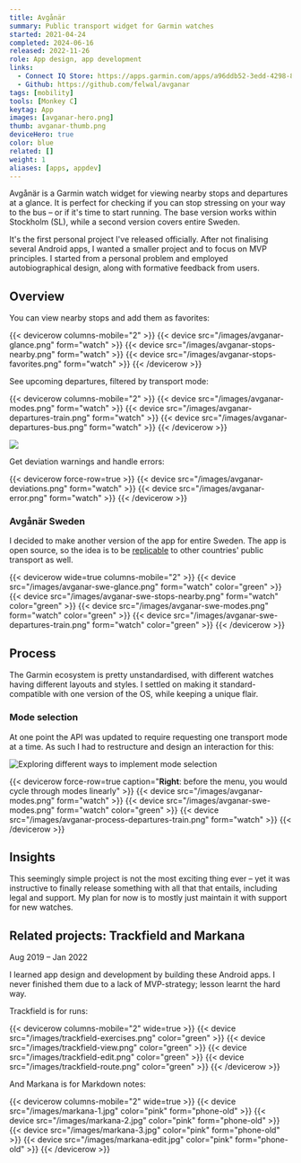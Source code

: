 ```yaml
---
title: Avgånär
summary: Public transport widget for Garmin watches
started: 2021-04-24
completed: 2024-06-16
released: 2022-11-26
role: App design, app development
links:
  - Connect IQ Store: https://apps.garmin.com/apps/a96ddb52-3edd-4298-8348-5bd818376a2a
  - Github: https://github.com/felwal/avganar
tags: [mobility]
tools: [Monkey C]
keytag: App
images: [avganar-hero.png]
thumb: avganar-thumb.png
deviceHero: true
color: blue
related: []
weight: 1
aliases: [apps, appdev]
---
```


Avgånär is a Garmin watch widget for viewing nearby stops and departures at a glance. It is perfect for checking if you can stop stressing on your way to the bus – or if it's time to start running. The base version works within Stockholm (SL), while a second version covers entire Sweden.

It's the first personal project I've released officially. After not finalising several Android apps, I wanted a smaller project and to focus on MVP principles. I started from a personal problem and employed autobiographical design, along with formative feedback from users.

## Overview

You can view nearby stops and add them as favorites:

{{< devicerow columns-mobile="2" >}}
    {{< device src="/images/avganar-glance.png" form="watch" >}}
    {{< device src="/images/avganar-stops-nearby.png" form="watch" >}}
    {{< device src="/images/avganar-stops-favorites.png" form="watch" >}}
{{< /devicerow >}}

See upcoming departures, filtered by transport mode:

{{< devicerow columns-mobile="2" >}}
    {{< device src="/images/avganar-modes.png" form="watch" >}}
    {{< device src="/images/avganar-departures-train.png" form="watch" >}}
    {{< device src="/images/avganar-departures-bus.png" form="watch" >}}
{{< /devicerow >}}

![](/images/avganar-irl.jpg)

Get deviation warnings and handle errors:

{{< devicerow force-row=true >}}
    {{< device src="/images/avganar-deviations.png" form="watch" >}}
    {{< device src="/images/avganar-error.png" form="watch" >}}
{{< /devicerow >}}

### Avgånär Sweden

I decided to make another version of the app for entire Sweden. The app is open source, so the idea is to be [replicable](https://doi.org/10.1177/1350508420973631) to other countries' public transport as well.

{{< devicerow wide=true columns-mobile="2" >}}
    {{< device src="/images/avganar-swe-glance.png" form="watch" color="green" >}}
    {{< device src="/images/avganar-swe-stops-nearby.png" form="watch" color="green" >}}
    {{< device src="/images/avganar-swe-modes.png" form="watch" color="green" >}}
    {{< device src="/images/avganar-swe-departures-train.png" form="watch" color="green" >}}
{{< /devicerow >}}

## Process

The Garmin ecosystem is pretty unstandardised, with different watches having different layouts and styles. I settled on making it standard-compatible with one version of the OS, while keeping a unique flair.

### Mode selection

At one point the API was updated to require requesting one transport mode at a time. As such I had to restructure and design an interaction for this:

![Exploring different ways to implement mode selection](/images/avganar-figma.png)

{{< devicerow force-row=true caption="**Right**: before the menu, you would cycle through modes linearly" >}}
    {{< device src="/images/avganar-modes.png" form="watch" >}}
    {{< device src="/images/avganar-swe-modes.png" form="watch" color="green" >}}
    {{< device src="/images/avganar-process-departures-train.png" form="watch" >}}
{{< /devicerow >}}

## Insights

This seemingly simple project is not the most exciting thing ever – yet it was instructive to finally release something with all that that entails, including legal and support. My plan for now is to mostly just maintain it with support for new watches.

## Related projects: Trackfield and Markana

<p class="caption">Aug 2019 – Jan 2022</p>

I learned app design and development by building these Android apps. I never finished them due to a lack of MVP-strategy; lesson learnt the hard way.

Trackfield is for runs:

{{< devicerow columns-mobile="2" wide=true >}}
    {{< device src="/images/trackfield-exercises.png" color="green" >}}
    {{< device src="/images/trackfield-view.png" color="green" >}}
    {{< device src="/images/trackfield-edit.png" color="green" >}}
    {{< device src="/images/trackfield-route.png" color="green" >}}
{{< /devicerow >}}

And Markana is for Markdown notes:

{{< devicerow columns-mobile="2" wide=true >}}
    {{< device src="/images/markana-1.jpg" color="pink" form="phone-old" >}}
    {{< device src="/images/markana-2.jpg" color="pink" form="phone-old" >}}
    {{< device src="/images/markana-3.jpg" color="pink" form="phone-old" >}}
    {{< device src="/images/markana-edit.jpg" color="pink" form="phone-old" >}}
{{< /devicerow >}}
